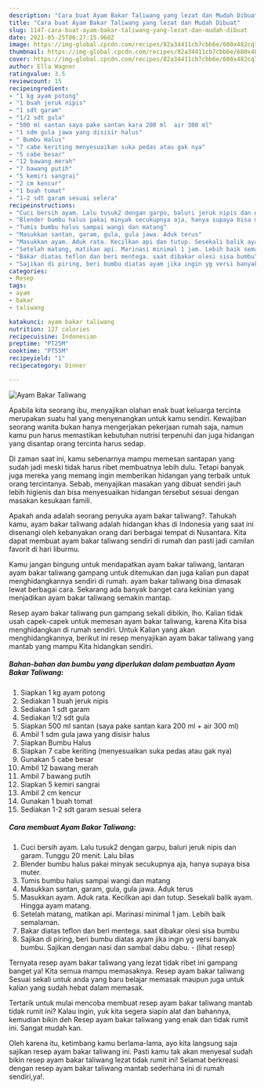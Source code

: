 ```yaml
---
description: "Cara buat Ayam Bakar Taliwang yang lezat dan Mudah Dibuat"
title: "Cara buat Ayam Bakar Taliwang yang lezat dan Mudah Dibuat"
slug: 1147-cara-buat-ayam-bakar-taliwang-yang-lezat-dan-mudah-dibuat
date: 2021-05-25T06:27:15.968Z
image: https://img-global.cpcdn.com/recipes/82a34411cb7cbb6e/680x482cq70/ayam-bakar-taliwang-foto-resep-utama.jpg
thumbnail: https://img-global.cpcdn.com/recipes/82a34411cb7cbb6e/680x482cq70/ayam-bakar-taliwang-foto-resep-utama.jpg
cover: https://img-global.cpcdn.com/recipes/82a34411cb7cbb6e/680x482cq70/ayam-bakar-taliwang-foto-resep-utama.jpg
author: Ella Wagner
ratingvalue: 3.5
reviewcount: 15
recipeingredient:
- "1 kg ayam potong"
- "1 buah jeruk nipis"
- "1 sdt garam"
- "1/2 sdt gula"
- "500 ml santan saya pake santan kara 200 ml  air 300 ml"
- "1 sdm gula jawa yang disisir halus"
- " Bumbu Halus"
- "7 cabe keriting menyesuaikan suka pedas atau gak nya"
- "5 cabe besar"
- "12 bawang merah"
- "7 bawang putih"
- "5 kemiri sangrai"
- "2 cm kencur"
- "1 buah tomat"
- "1-2 sdt garam sesuai selera"
recipeinstructions:
- "Cuci bersih ayam. Lalu tusuk2 dengan garpu, baluri jeruk nipis dan garam. Tunggu 20 menit. Lalu bilas"
- "Blender bumbu halus pakai minyak secukupnya aja, hanya supaya bisa muter."
- "Tumis bumbu halus sampai wangi dan matang"
- "Masukkan santan, garam, gula, gula jawa. Aduk terus"
- "Masukkan ayam. Aduk rata. Kecilkan api dan tutup. Sesekali balik ayam. Hingga ayam matang."
- "Setelah matang, matikan api. Marinasi minimal 1 jam. Lebih baik semalaman."
- "Bakar diatas teflon dan beri mentega. saat dibakar olesi sisa bumbu"
- "Sajikan di piring, beri bumbu diatas ayam jika ingin yg versi banyak bumbu. Sajikan dengan nasi dan sambal dabu dabu.           (lihat resep)"
categories:
- Resep
tags:
- ayam
- bakar
- taliwang

katakunci: ayam bakar taliwang 
nutrition: 127 calories
recipecuisine: Indonesian
preptime: "PT25M"
cooktime: "PT55M"
recipeyield: "1"
recipecategory: Dinner

---
```



![Ayam Bakar Taliwang](https://img-global.cpcdn.com/recipes/82a34411cb7cbb6e/680x482cq70/ayam-bakar-taliwang-foto-resep-utama.jpg)

Apabila kita seorang ibu, menyajikan olahan enak buat keluarga tercinta merupakan suatu hal yang menyenangkan untuk kamu sendiri. Kewajiban seorang  wanita bukan hanya mengerjakan pekerjaan rumah saja, namun kamu pun harus memastikan kebutuhan nutrisi terpenuhi dan juga hidangan yang disantap orang tercinta harus sedap.

Di zaman  saat ini, kamu sebenarnya mampu memesan santapan yang sudah jadi meski tidak harus ribet membuatnya lebih dulu. Tetapi banyak juga mereka yang memang ingin memberikan hidangan yang terbaik untuk orang tercintanya. Sebab, menyajikan masakan yang dibuat sendiri jauh lebih higienis dan bisa menyesuaikan hidangan tersebut sesuai dengan masakan kesukaan famili. 



Apakah anda adalah seorang penyuka ayam bakar taliwang?. Tahukah kamu, ayam bakar taliwang adalah hidangan khas di Indonesia yang saat ini disenangi oleh kebanyakan orang dari berbagai tempat di Nusantara. Kita dapat membuat ayam bakar taliwang sendiri di rumah dan pasti jadi camilan favorit di hari liburmu.

Kamu jangan bingung untuk mendapatkan ayam bakar taliwang, lantaran ayam bakar taliwang gampang untuk ditemukan dan juga kalian pun dapat menghidangkannya sendiri di rumah. ayam bakar taliwang bisa dimasak lewat berbagai cara. Sekarang ada banyak banget cara kekinian yang menjadikan ayam bakar taliwang semakin mantap.

Resep ayam bakar taliwang pun gampang sekali dibikin, lho. Kalian tidak usah capek-capek untuk memesan ayam bakar taliwang, karena Kita bisa menghidangkan di rumah sendiri. Untuk Kalian yang akan menghidangkannya, berikut ini resep menyajikan ayam bakar taliwang yang mantab yang mampu Kita hidangkan sendiri.

<!--inarticleads1-->

##### Bahan-bahan dan bumbu yang diperlukan dalam pembuatan Ayam Bakar Taliwang:

1. Siapkan 1 kg ayam potong
1. Sediakan 1 buah jeruk nipis
1. Sediakan 1 sdt garam
1. Sediakan 1/2 sdt gula
1. Siapkan 500 ml santan (saya pake santan kara 200 ml + air 300 ml)
1. Ambil 1 sdm gula jawa yang disisir halus
1. Siapkan  Bumbu Halus
1. Siapkan 7 cabe keriting (menyesuaikan suka pedas atau gak nya)
1. Gunakan 5 cabe besar
1. Ambil 12 bawang merah
1. Ambil 7 bawang putih
1. Siapkan 5 kemiri sangrai
1. Ambil 2 cm kencur
1. Gunakan 1 buah tomat
1. Sediakan 1-2 sdt garam sesuai selera




<!--inarticleads2-->

##### Cara membuat Ayam Bakar Taliwang:

1. Cuci bersih ayam. Lalu tusuk2 dengan garpu, baluri jeruk nipis dan garam. Tunggu 20 menit. Lalu bilas
1. Blender bumbu halus pakai minyak secukupnya aja, hanya supaya bisa muter.
1. Tumis bumbu halus sampai wangi dan matang
1. Masukkan santan, garam, gula, gula jawa. Aduk terus
1. Masukkan ayam. Aduk rata. Kecilkan api dan tutup. Sesekali balik ayam. Hingga ayam matang.
1. Setelah matang, matikan api. Marinasi minimal 1 jam. Lebih baik semalaman.
1. Bakar diatas teflon dan beri mentega. saat dibakar olesi sisa bumbu
1. Sajikan di piring, beri bumbu diatas ayam jika ingin yg versi banyak bumbu. Sajikan dengan nasi dan sambal dabu dabu. -           (lihat resep)




Ternyata resep ayam bakar taliwang yang lezat tidak ribet ini gampang banget ya! Kita semua mampu memasaknya. Resep ayam bakar taliwang Sesuai sekali untuk anda yang baru belajar memasak maupun juga untuk kalian yang sudah hebat dalam memasak.

Tertarik untuk mulai mencoba membuat resep ayam bakar taliwang mantab tidak rumit ini? Kalau ingin, yuk kita segera siapin alat dan bahannya, kemudian bikin deh Resep ayam bakar taliwang yang enak dan tidak rumit ini. Sangat mudah kan. 

Oleh karena itu, ketimbang kamu berlama-lama, ayo kita langsung saja sajikan resep ayam bakar taliwang ini. Pasti kamu tak akan menyesal sudah bikin resep ayam bakar taliwang lezat tidak rumit ini! Selamat berkreasi dengan resep ayam bakar taliwang mantab sederhana ini di rumah sendiri,ya!.

